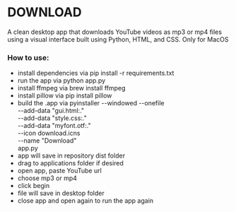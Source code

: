 # DOWNLOAD

A clean desktop app that downloads YouTube videos as mp3 
or mp4 files using a visual interface built using Python,
HTML, and CSS. Only for MacOS

### How to use:
- install dependencies via pip install -r requirements.txt
- run the app via python app.py
- install ffmpeg via brew install ffmpeg
- install pillow via pip install pillow
- build the .app via
    pyinstaller --windowed --onefile \
    --add-data "gui.html:." \
    --add-data "style.css:." \
    --add-data "myfont.otf:." \
    --icon download.icns \
    --name "Download" \
    app.py
- app will save in repository dist folder
- drag to applications folder if desired
- open app, paste YouTube url
- choose mp3 or mp4
- click begin
- file will save in desktop folder
- close app and open again to run the app again